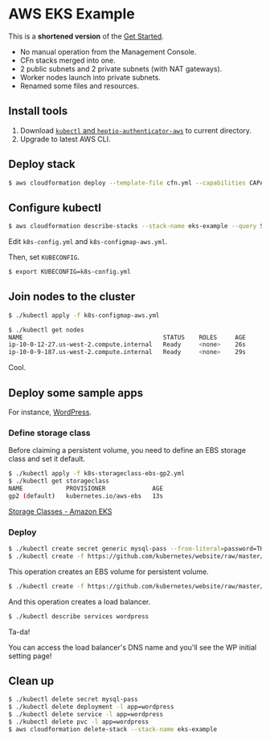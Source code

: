 # AWS EKS Example

This is a **shortened version** of the [Get Started](https://docs.aws.amazon.com/eks/latest/userguide/getting-started.html).

- No manual operation from the Management Console.
- CFn stacks merged into one.
- 2 public subnets and 2 private subnets (with NAT gateways).
- Worker nodes launch into private subnets.
- Renamed some files and resources.

## Install tools

1.  Download [`kubectl` and `heptio-authenticator-aws`](https://docs.aws.amazon.com/eks/latest/userguide/getting-started.html#get-started-kubectl) to current directory.
2.  Upgrade to latest AWS CLI.

## Deploy stack

```sh
$ aws cloudformation deploy --template-file cfn.yml --capabilities CAPABILITY_IAM --stack-name eks-example
```

## Configure kubectl

```sh
$ aws cloudformation describe-stacks --stack-name eks-example --query Stacks[0].Outputs
```

Edit `k8s-config.yml` and `k8s-configmap-aws.yml`.

Then, set `KUBECONFIG`.

```sh
$ export KUBECONFIG=k8s-config.yml
```

## Join nodes to the cluster

```sh
$ ./kubectl apply -f k8s-configmap-aws.yml
```

```sh
$ ./kubectl get nodes
NAME                                       STATUS    ROLES     AGE       VERSION
ip-10-0-12-27.us-west-2.compute.internal   Ready     <none>    26s       v1.10.3
ip-10-0-9-187.us-west-2.compute.internal   Ready     <none>    29s       v1.10.3
```

Cool.

## Deploy some sample apps

For instance, [WordPress](https://kubernetes.io/docs/tutorials/stateful-application/mysql-wordpress-persistent-volume/).

### Define storage class

Before claiming a persistent volume, you need to define an EBS storage class and set it default.

```sh
$ ./kubectl apply -f k8s-storageclass-ebs-gp2.yml
$ ./kubectl get storageclass
NAME            PROVISIONER             AGE
gp2 (default)   kubernetes.io/aws-ebs   13s
```

[Storage Classes - Amazon EKS](https://docs.aws.amazon.com/eks/latest/userguide/storage-classes.html)

### Deploy

```sh
$ ./kubectl create secret generic mysql-pass --from-literal=password=THEMOSTSECUREPASSWORDEVER
$ ./kubectl create -f https://github.com/kubernetes/website/raw/master/content/en/docs/tutorials/stateful-application/mysql-wordpress-persistent-volume/mysql-deployment.yaml
```

This operation creates an EBS volume for persistent volume.

```sh
$ ./kubectl create -f https://github.com/kubernetes/website/raw/master/content/en/docs/tutorials/stateful-application/mysql-wordpress-persistent-volume/wordpress-deployment.yaml
```

And this operation creates a load balancer.

```sh
$ ./kubectl describe services wordpress
```

Ta-da!

You can access the load balancer's DNS name and you'll see the WP initial setting page!

## Clean up

```sh
$ ./kubectl delete secret mysql-pass
$ ./kubectl delete deployment -l app=wordpress
$ ./kubectl delete service -l app=wordpress
$ ./kubectl delete pvc -l app=wordpress
$ aws cloudformation delete-stack --stack-name eks-example
```

